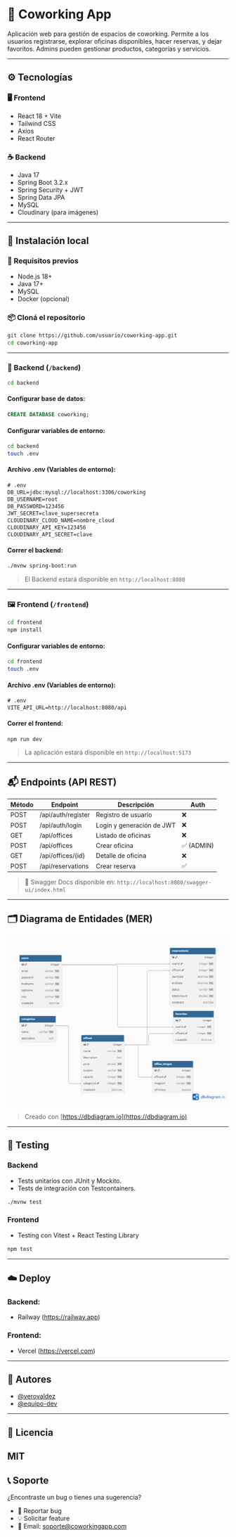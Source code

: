 # 🏢 Coworking App

Aplicación web para gestión de espacios de coworking. Permite a los usuarios registrarse, explorar oficinas disponibles, hacer reservas, y dejar favoritos. Admins pueden gestionar productos, categorías y servicios.

---

## ⚙️ Tecnologías

### 🖥️ Frontend
- React 18 + Vite
- Tailwind CSS
- Axios
- React Router

### ☕ Backend
- Java 17
- Spring Boot 3.2.x
- Spring Security + JWT
- Spring Data JPA
- MySQL
- Cloudinary (para imágenes)

---

## 🚀 Instalación local

### 🧩 Requisitos previos
- Node.js 18+
- Java 17+
- MySQL
- Docker (opcional)

### 📦 Cloná el repositorio
```bash
git clone https://github.com/usuario/coworking-app.git
cd coworking-app
```

---

### 📁 Backend (`/backend`)

```bash
cd backend
```

#### Configurar base de datos:
```sql
CREATE DATABASE coworking;
```
#### Configurar variables de entorno:
```bash
cd backend
touch .env
```
#### Archivo .env (Variables de entorno):
```dotenv
# .env
DB_URL=jdbc:mysql://localhost:3306/coworking
DB_USERNAME=root
DB_PASSWORD=123456
JWT_SECRET=clave_supersecreta
CLOUDINARY_CLOUD_NAME=nombre_cloud
CLOUDINARY_API_KEY=123456
CLOUDINARY_API_SECRET=clave
```
#### Correr el backend:
```bash
./mvnw spring-boot:run
```
> El Backend estará disponible en `http://localhost:8080`
---

### 🖼️ Frontend (`/frontend`)

```bash
cd frontend
npm install
```
#### Configurar variables de entorno:
```bash
cd frontend
touch .env
```
#### Archivo .env (Variables de entorno):
```dotenv
# .env
VITE_API_URL=http://localhost:8080/api
```
#### Correr el frontend:
```bash
npm run dev
```
> La aplicación estará disponible en `http://localhost:5173`
---

## 📬 Endpoints (API REST)

| Método | Endpoint                    | Descripción                           | Auth |
|--------|-----------------------------|---------------------------------------|------|
| POST   | /api/auth/register          | Registro de usuario                   | ❌   |
| POST   | /api/auth/login             | Login y generación de JWT             | ❌   |
| GET    | /api/offices                | Listado de oficinas                   | ❌   |
| POST   | /api/offices                | Crear oficina                         | ✅ (ADMIN) |
| GET    | /api/offices/{id}          | Detalle de oficina                    | ❌   |
| POST   | /api/reservations           | Crear reserva                         | ✅   |

> 📌 Swagger Docs disponible en: `http://localhost:8080/swagger-ui/index.html`

---

## 🗂️ Diagrama de Entidades (MER)

![MER](./Untitled.png)

> Creado con [https://dbdiagram.io](https://dbdiagram.io)

---

## 🧪 Testing

### Backend
- Tests unitarios con JUnit y Mockito.
- Tests de integración con Testcontainers.

```bash
./mvnw test
```

### Frontend
- Testing con Vitest + React Testing Library

```bash
npm test
```

---

## ☁️ Deploy

### Backend:
- Railway (https://railway.app)

### Frontend:
- Vercel (https://vercel.com)

---

## 👤 Autores

- [@verovaldez](https://github.com/verovaldez)
- [@equipo-dev](https://github.com/equipo-dev)

---

## 📄 Licencia
MIT
---

## 📞 Soporte
¿Encontraste un bug o tienes una sugerencia?

- 🐛 Reportar bug
- 💡 Solicitar feature
- 📧 Email: soporte@coworkingapp.com